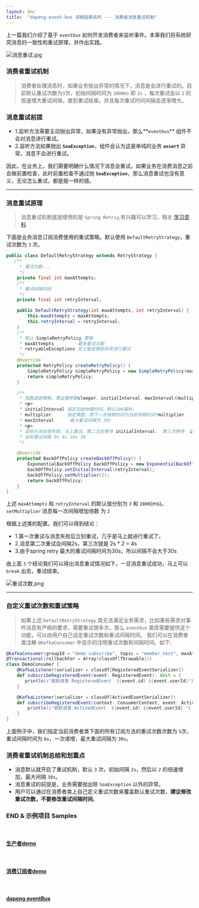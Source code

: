 ```yaml
---
layout: doc
title:  "dapeng-event-bus 详细指南系列 --- 消费者消息重试机制"
---
```


上一篇我们介绍了基于 `eventbus` 如何开发消费者来监听事件。本章我们将系统研究消息的一致性和重试原理，并作出实践。


![消息重试.jpg](https://upload-images.jianshu.io/upload_images/6393906-32f1e87f0275561a.jpg?imageMogr2/auto-orient/strip%7CimageView2/2/w/1240)


### 消费者重试机制
> 消费者处理消息时，如果业务抛出异常的情况下，消息是会进行重试的。目前默认重试次数为`3`次，初始间隔时间为 `2000ms` 即 `2s` ，每次重试会以 `2` 的倍速增大重试间隔，直到重试结束。并且每次重试时间间隔会逐渐增大。

### 消息重试前提

- 1.监听方法需要主动抛出异常，如果没有异常抛出，那么**`eventbus`** 组件不会对消息进行重试。
- 2.监听方法如果抛出 **`SoaException`**，组件会认为这是单纯的业务 **`assert`** 异常，消息不会进行重试。

因此，在业务上，我们需要明确什么情况下消息会重试。如果业务在消费消息之前会做前置检查，此时前置检查不通过抛 **`SoaException`**，那么消息重试也没有意义，无论怎么重试，都是报一样的错。

---

### 消息重试原理
> 消息重试机制底层使用的是 `Spring Retriy`,有兴趣可以学习，相关 [学习资料](https://blog.csdn.net/u011116672/article/details/77823867)

下面是业务消息订阅消费使用的重试策略。默认使用 `DefaultRetryStrategy`，重试次数为 `3` 次。

```java
public class DefaultRetryStrategy extends RetryStrategy {
   /**
     * 重试次数...
     */
    private final int maxAttempts;
    /**
     * 重试间隔时间
     */
    private final int retryInterval;

    public DefaultRetryStrategy(int maxAttempts, int retryInterval) {
        this.maxAttempts = maxAttempts;
        this.retryInterval = retryInterval;
    }
    /**
     * 默认 SimpleRetryPolicy 策略
     * maxAttempts         最多重试次数
     * retryableExceptions 定义触发哪些异常进行重试
     */
    @Override
    protected RetryPolicy createRetryPolicy() {
        SimpleRetryPolicy simpleRetryPolicy = new SimpleRetryPolicy(maxAttempts, Collections.singletonMap(Exception.class, true));
        return simpleRetryPolicy;
    }

    /**
     * 指数退避策略，需设置参数sleeper、initialInterval、maxInterval和multiplier，
     * <p>
     * initialInterval 指定初始休眠时间，默认100毫秒，
     * multiplier      指定乘数，即下一次休眠时间为当前休眠时间*multiplier
     * maxInterval      最大重试间隔为 30s
     * <p>
     * 目标方法处理失败，马上重试，第二次会等待 initialInterval， 第三次等待  initialInterval * multiplier
     * 目前重试间隔 0s 4s 16s 30
     */

    @Override
    protected BackOffPolicy createBackOffPolicy() {
        ExponentialBackOffPolicy backOffPolicy = new ExponentialBackOffPolicy();
        backOffPolicy.setInitialInterval(retryInterval);
        backOffPolicy.setMultiplier(2);
        return backOffPolicy;
    }
}
```

上述 `maxAttempts` 和 `retryInterval` 的默认值分别为 `3` 和 `2000`(ms)。
`setMultiplier` 消息每一次间隔增加倍数 为 `2`

根据上述类的配置，我们可以得到结论：

- 1.第一次重试与消息失败后立刻重试，几乎是马上就进行重试了。
- 2.消息第二次重试会间隔2s，第三次就是 2s * 2 = 4s
- 3.由于spring retry 最大的重试间隔时间为30s，所以间隔不会大于30s

由上面 `3` 个结论我们可以得出消息重试情况如下，一旦消息重试成功，马上可以`break` 出去，重试结束。


![重试次数.png](https://upload-images.jianshu.io/upload_images/6393906-8e65f34177b4f38d.png?imageMogr2/auto-orient/strip%7CimageView2/2/w/1240)


---


### 自定义重试次数和重试策略
> 如果上述 `DefaultRetryStrategy` 类无法满足业务需求，比如某些需求对事件消息有严格的要求，需要重试很多次，那么 `eventbus` 类库需要提供这个功能，可以由用户自己设定重试次数和重试间隔时间。
我们可以在消费者类注解 `@KafkaConsumer` 中显示的注明重试次数和间隔时间。如下:

```scala
@KafkaConsumer(groupId = "demo_subscribe", topic = "member_test", maxAttempts = 5, retryInterval = 6000)
@Transactional(rollbackFor = Array(classOf[Throwable]))
class DemoConsumer {
    @KafkaListener(serializer = classOf[RegisteredEventSerializer])
    def subscribeRegisteredEvent(event: RegisteredEvent): Unit = {
       println(s"收到消息 RegisteredEvent  ${event.id} ${event.userId}")
    }

    @KafkaListener(serializer = classOf[ActivedEventSerializer])
    def subscribeRegisteredEvent(context: ConsumerContext, event: ActivedEvent): Unit = {
        println(s"收到消息 ActivedEvent  ${event.id} ${event.userId} ")
    }
}
```
上面例子中，我们指定当前消费者类下面的所有订阅方法的重试次数次数为 `5`次，重试间隔时间为 `6s`，一次递增，最大重试间隔为 `30s`。


### 消费者重试机制总结和划重点
- 消息默认就开启了重试机制，默认 `3` 次，初始间隔 `2s`，然后以 `2` 的倍速增加，最大间隔 `30s`。
- 消息重试的前提是，业务需要抛出除 `SoaException` 以外的异常。
- 用户可以通过在消费者类上自己定义重试次数来覆盖默认重试次数，**建议修改重试次数，不要修改重试间隔时间**。




### END & 示例项目 Samples

<br/>

#### [生产者demo](https://github.com/leihuazhe/producer-demo)

<br/>

#### [消费订阅者demo](https://github.com/leihuazhe/consumer-demo)

<br/>

#### [dapeng eventBus](https://github.com/dapeng-soa/dapeng-event-bus)
